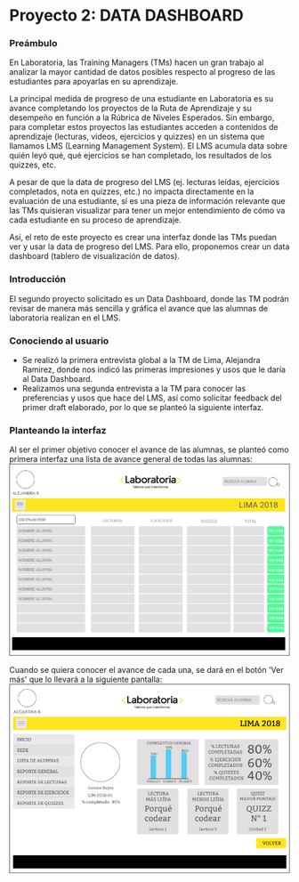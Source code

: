# Proyecto 2: DATA DASHBOARD
### Preámbulo
En Laboratoria, las Training Managers (TMs) hacen un gran trabajo al analizar la mayor cantidad de datos posibles respecto al progreso de las estudiantes para apoyarlas en su aprendizaje.

La principal medida de progreso de una estudiante en Laboratoria es su avance completando los proyectos de la Ruta de Aprendizaje y su desempeño en función a la Rúbrica de Niveles Esperados. Sin embargo, para completar estos proyectos las estudiantes acceden a contenidos de aprendizaje (lecturas, videos, ejercicios y quizzes) en un sistema que llamamos LMS (Learning Management System). El LMS acumula data sobre quién leyó qué, qué ejercicios se han completado, los resultados de los quizzes, etc.

A pesar de que la data de progreso del LMS (ej. lecturas leídas, ejercicios completados, nota en quizzes, etc.) no impacta directamente en la evaluación de una estudiante, sí es una pieza de información relevante que las TMs quisieran visualizar para tener un mejor entendimiento de cómo va cada estudiante en su proceso de aprendizaje.

Así, el reto de este proyecto es crear una interfaz donde las TMs puedan ver y usar la data de progreso del LMS. Para ello, proponemos crear un data dashboard (tablero de visualización de datos).

### Introducción
El segundo proyecto solicitado es un Data Dashboard, donde las TM podrán revisar de manera más sencilla y gráfica el avance que las alumnas de laboratoria realizan en el LMS.

### Conociendo al usuario
- Se realizó la primera entrevista global a la TM de Lima, Alejandra Ramirez, donde nos indicó las primeras impresiones y usos que le daría al Data Dashboard.
- Realizamos una segunda entrevista a la TM para conocer las preferencias y usos que hace del LMS, así como solicitar feedback del primer draft elaborado, por lo que se planteó la siguiente interfaz.

### Planteando la interfaz
Al ser el primer objetivo conocer el avance de las alumnas, se planteó como primera interfaz una lista de avance general de todas las alumnas:
![interfaz](https://github.com/DanellySotomayor/lim-2018-05-bc-core-am-datadashboard/blob/master/img/Draft%20-%20Dashboard%20Laboratoria.png "Interfaz")

Cuando se quiera conocer el avance de cada una, se dará en el botón 'Ver más' que lo llevará a la siguiente pantalla:
![interfaz2](https://github.com/DanellySotomayor/lim-2018-05-bc-core-am-datadashboard/blob/master/img/Draft%20-%20Dashboard%20Laboratoria-1.png "Interfaz2")